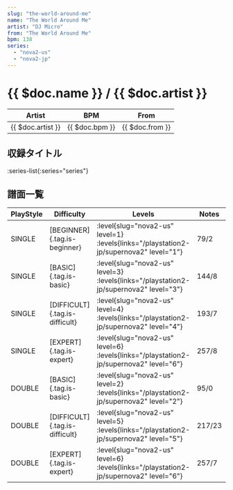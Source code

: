 ```yaml
---
slug: "the-world-around-me"
name: "The World Around Me"
artist: "DJ Micro"
from: "The World Around Me"
bpm: 138
series:
  - "nova2-us"
  - "nova2-jp"
---
```


# {{ $doc.name }} / {{ $doc.artist }}

|Artist|BPM|From|
|------|---|----|
|{{ $doc.artist }}|{{ $doc.bpm }}|{{ $doc.from }}|

## 収録タイトル

:series-list{:series="series"}

## 譜面一覧

|PlayStyle|Difficulty|Levels|Notes|Movie|
|---------|----------|------|-----|-----|
|SINGLE|[BEGINNER]{.tag.is-beginner}|<div class="field is-grouped is-grouped-multiline"> :level{slug="nova2-us" level=1}  :levels{links="/playstation2-jp/supernova2" level="1"}</div>|79/2||
|SINGLE|[BASIC]{.tag.is-basic}|<div class="field is-grouped is-grouped-multiline"> :level{slug="nova2-us" level=3}  :levels{links="/playstation2-jp/supernova2" level="3"}</div>|144/8||
|SINGLE|[DIFFICULT]{.tag.is-difficult}|<div class="field is-grouped is-grouped-multiline"> :level{slug="nova2-us" level=4}  :levels{links="/playstation2-jp/supernova2" level="4"}</div>|193/7||
|SINGLE|[EXPERT]{.tag.is-expert}|<div class="field is-grouped is-grouped-multiline"> :level{slug="nova2-us" level=6}  :levels{links="/playstation2-jp/supernova2" level="6"}</div>|257/8||
|DOUBLE|[BASIC]{.tag.is-basic}|<div class="field is-grouped is-grouped-multiline"> :level{slug="nova2-us" level=2}  :levels{links="/playstation2-jp/supernova2" level="2"}</div>|95/0||
|DOUBLE|[DIFFICULT]{.tag.is-difficult}|<div class="field is-grouped is-grouped-multiline"> :level{slug="nova2-us" level=5}  :levels{links="/playstation2-jp/supernova2" level="5"}</div>|217/23||
|DOUBLE|[EXPERT]{.tag.is-expert}|<div class="field is-grouped is-grouped-multiline"> :level{slug="nova2-us" level=6}  :levels{links="/playstation2-jp/supernova2" level="6"}</div>|257/7||
